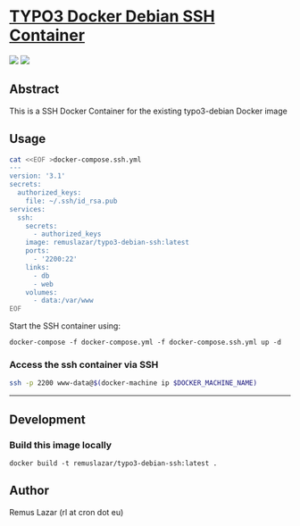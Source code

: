 # [TYPO3 Docker Debian SSH Container](https://hub.docker.com/r/remuslazar/typo3-debian)
[![](https://images.microbadger.com/badges/image/remuslazar/typo3-debian.svg)](https://microbadger.com/images/remuslazar/typo3-debian "TYPO3 Debian Docker Image") [![](https://images.microbadger.com/badges/version/remuslazar/typo3-debian.svg)](https://microbadger.com/images/remuslazar/typo3-debian "TYPO3 Debian Docker Image")

Abstract
----

This is a SSH Docker Container for the existing typo3-debian Docker image

Usage
----

```bash
cat <<EOF >docker-compose.ssh.yml
---
version: '3.1'
secrets:
  authorized_keys:
    file: ~/.ssh/id_rsa.pub
services:
  ssh:
    secrets:
      - authorized_keys
    image: remuslazar/typo3-debian-ssh:latest
    ports:
      - '2200:22'
    links:
      - db
      - web
    volumes:
      - data:/var/www
EOF
```

Start the SSH container using:

```
docker-compose -f docker-compose.yml -f docker-compose.ssh.yml up -d
```

### Access the ssh container via SSH

```bash
ssh -p 2200 www-data@$(docker-machine ip $DOCKER_MACHINE_NAME)
```

----

Development
----

### Build this image locally

```
docker build -t remuslazar/typo3-debian-ssh:latest .
```

Author
----

Remus Lazar (rl at cron dot eu)
